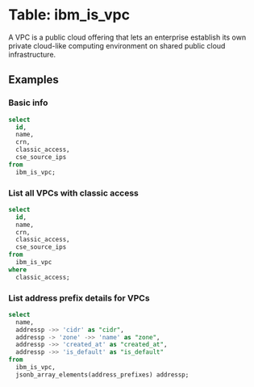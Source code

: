 # Table: ibm_is_vpc

A VPC is a public cloud offering that lets an enterprise establish its own private cloud-like computing environment on shared public cloud infrastructure.

## Examples

### Basic info

```sql
select
  id,
  name,
  crn,
  classic_access,
  cse_source_ips
from
  ibm_is_vpc;
```

### List all VPCs with classic access

```sql
select
  id,
  name,
  crn,
  classic_access,
  cse_source_ips
from
  ibm_is_vpc
where
  classic_access;
```

### List address prefix details for VPCs

```sql
select
  name,
  addressp ->> 'cidr' as "cidr",
  addressp -> 'zone' ->> 'name' as "zone",
  addressp ->> 'created_at' as "created_at",
  addressp ->> 'is_default' as "is_default"
from
  ibm_is_vpc,
  jsonb_array_elements(address_prefixes) addressp;
```